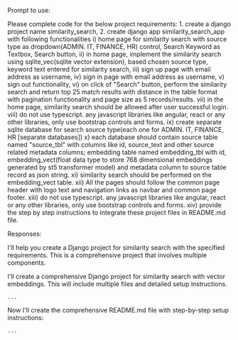 Prompt to use:

Please complete code for the below project requirements: 1. create a django project name similarity_search, 2. create django app similarity_search_app with following functionalities i) home page for similarity search with source type as dropdown(ADMIN. IT, FINANCE, HR) control, Search Keyword as Textbox, Search button, ii) in home page, implement the similarity search using sqlite_vec(sqlite vector extension), based chosen source type, keyword text entered for similarity search, iii) sign up page with email address as username, iv) sign in page with email address as username, v) sign out functionality,  vi) on click of "Search" button, perform the similarity search and return top 25 match results with distance in the table format with pagination functionality and page size as 5 records/results. vii) in the home page, similarity search should be allowed after user successful login. viii) do not use typescript. any javascript libraries like angular, react or any other libraries, only use bootstrap controls and forms. ix) create separate sqlite database for search source type(each one for ADMIN. IT, FINANCE, HR [separate databases]) x) each database should contain source table named "source_tbl" with columns like id, source_text and other source related metadata columns; embedding table named embedding_tbl with id, embedding_vect(float data type to store 768 dimensional embeddings generated by st5 transformer model) and metadata column to source table record as json string. xi) similarity search should be performed on the embedding_vect table. xii) All the pages should follow the common page header with logo text and navigation links as navbar and common page footer. xiii) do not use typescript. any javascript libraries like angular, react or any other libraries, only use bootstrap controls and forms. xiv) provide the step by step instructions to integrate these project files in README.md file.


Responses:

I'll help you create a Django project for similarity search with the specified requirements. This is a comprehensive project that involves multiple components.

I'll create a comprehensive Django project for similarity search with vector embeddings. This will include multiple files and detailed setup instructions.

```typescriptreact project="django-similarity-search"
...
```

Now I'll create the comprehensive README.md file with step-by-step setup instructions:

```markdown project="Django Similarity Search" file="README.md"
...
```


